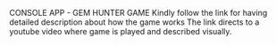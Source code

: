 CONSOLE APP - GEM HUNTER GAME
Kindly follow the link for having detailed description about how the game works
The link directs to a youtube video where game is played and described visually.
